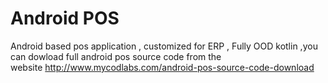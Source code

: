 # Android POS
Android based pos application , customized for ERP , Fully OOD kotlin ,you can dowload full android pos source code from the  
website http://www.mycodlabs.com/android-pos-source-code-download
